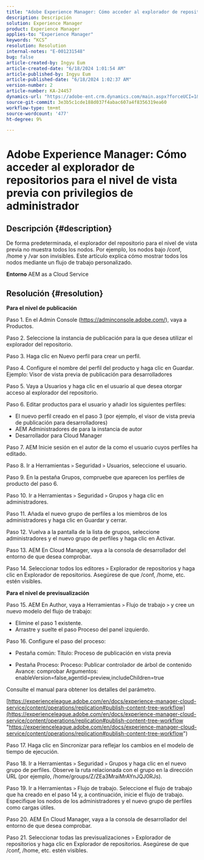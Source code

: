 ```yaml
---
title: "Adobe Experience Manager: Cómo acceder al explorador de repositorios para el nivel de vista previa con privilegios de administrador"
description: Descripción
solution: Experience Manager
product: Experience Manager
applies-to: "Experience Manager"
keywords: “KCS”
resolution: Resolution
internal-notes: "E-001231548"
bug: false
article-created-by: Ingyu Eum
article-created-date: "6/18/2024 1:01:54 AM"
article-published-by: Ingyu Eum
article-published-date: "6/18/2024 1:02:37 AM"
version-number: 2
article-number: KA-24457
dynamics-url: "https://adobe-ent.crm.dynamics.com/main.aspx?forceUCI=1&pagetype=entityrecord&etn=knowledgearticle&id=ffdf3c56-0e2d-ef11-840b-6045bd06eea5"
source-git-commit: 3e3b5c1cde188d037f4abac607a4f8356319ea60
workflow-type: tm+mt
source-wordcount: '477'
ht-degree: 9%

---
```


# Adobe Experience Manager: Cómo acceder al explorador de repositorios para el nivel de vista previa con privilegios de administrador

## Descripción {#description}


De forma predeterminada, el explorador del repositorio para el nivel de vista previa no muestra todos los nodos. Por ejemplo, los nodos bajo /conf, /home y /var son invisibles. Este artículo explica cómo mostrar todos los nodos mediante un flujo de trabajo personalizado.

<b>Entorno</b>
AEM as a Cloud Service


## Resolución {#resolution}


<b>Para el nivel de publicación</b>

Paso 1. En el Admin Console (https://adminconsole.adobe.com/), vaya a Productos.

Paso 2. Seleccione la instancia de publicación para la que desea utilizar el explorador del repositorio.

Paso 3. Haga clic en Nuevo perfil para crear un perfil.

Paso 4. Configure el nombre del perfil del producto y haga clic en Guardar.
Ejemplo: Visor de vista previa de publicación para desarrolladores

Paso 5. Vaya a Usuarios y haga clic en el usuario al que desea otorgar acceso al explorador del repositorio.

Paso 6. Editar productos para el usuario y añadir los siguientes perfiles:
- El nuevo perfil creado en el paso 3 (por ejemplo, el visor de vista previa de publicación para desarrolladores)
- AEM Administradores de para la instancia de autor
- Desarrollador para Cloud Manager

Paso 7. AEM Inicie sesión en el autor de la como el usuario cuyos perfiles ha editado.

Paso 8. Ir a Herramientas `>`  Seguridad `>`  Usuarios, seleccione el usuario.

Paso 9. En la pestaña Grupos, compruebe que aparecen los perfiles de producto del paso 6.

Paso 10. Ir a Herramientas `>`  Seguridad `>`  Grupos y haga clic en administradores.

Paso 11. Añada el nuevo grupo de perfiles a los miembros de los administradores y haga clic en Guardar y cerrar.

Paso 12. Vuelva a la pantalla de la lista de grupos, seleccione administradores y el nuevo grupo de perfiles y haga clic en Activar.

Paso 13. AEM En Cloud Manager, vaya a la consola de desarrollador del entorno de que desea comprobar.

Paso 14. Seleccionar todos los editores `>`  Explorador de repositorios y haga clic en Explorador de repositorios.
Asegúrese de que /conf, /home, etc. estén visibles.

<b>Para el nivel de previsualización</b>

Paso 15. AEM En Author, vaya a Herramientas `>`  Flujo de trabajo `>`  y cree un nuevo modelo del flujo de trabajo:
- Elimine el paso 1 existente.
- Arrastre y suelte el paso Proceso del panel izquierdo.

Paso 16. Configure el paso del proceso:

- Pestaña común: Título: Proceso de publicación en vista previa

- Pestaña Proceso: Proceso: Publicar controlador de árbol de contenido Avance: comprobar Argumentos: enableVersion=false,agentId=preview,includeChildren=true



Consulte el manual para obtener los detalles del parámetro.

[https://experienceleague.adobe.com/en/docs/experience-manager-cloud-service/content/operations/replication#publish-content-tree-workflow](https://experienceleague.adobe.com/en/docs/experience-manager-cloud-service/content/operations/replication#publish-content-tree-workflow "https://experienceleague.adobe.com/en/docs/experience-manager-cloud-service/content/operations/replication#publish-content-tree-workflow")



Paso 17. Haga clic en Sincronizar para reflejar los cambios en el modelo de tiempo de ejecución.

Paso 18. Ir a Herramientas `>`  Seguridad `>`  Grupos y haga clic en el nuevo grupo de perfiles.
Observe la ruta relacionada con el grupo en la dirección URL (por ejemplo, /home/groups/Z/ZEa3MraiMrAYnJQJ0RJs).

Paso 19. Ir a Herramientas `>`  Flujo de trabajo. Seleccione el flujo de trabajo que ha creado en el paso 14 y, a continuación, inicie el flujo de trabajo.
Especifique los nodos de los administradores y el nuevo grupo de perfiles como cargas útiles.

Paso 20. AEM En Cloud Manager, vaya a la consola de desarrollador del entorno de que desea comprobar.

Paso 21. Seleccionar todas las previsualizaciones `>`  Explorador de repositorios y haga clic en Explorador de repositorios.
Asegúrese de que /conf, /home, etc. estén visibles.
